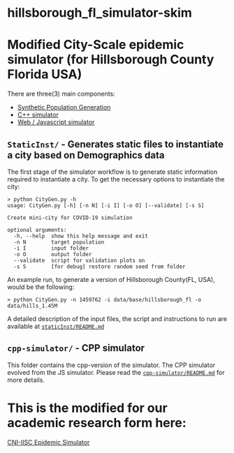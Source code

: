 # hillsborough_fl_simulator-skim

# Modified City-Scale epidemic simulator (for Hillsborough County Florida USA)

There are three(3) main components:
* [Synthetic Population Generation](staticInst/)
* [C++ simulator](cpp-simulator/)
* [Web / Javascript simulator](simulator/)

## `StaticInst/` - Generates static files to instantiate a city based on Demographics data
The first stage of the simulator workflow is to generate static information required to instantiate a city.  To get the necessary options to instantiate the city:

```
> python CityGen.py -h
usage: CityGen.py [-h] [-n N] [-i I] [-o O] [--validate] [-s S]

Create mini-city for COVID-19 simulation

optional arguments:
  -h, --help  show this help message and exit
  -n N        target population
  -i I        input folder
  -o O        output folder
  --validate  script for validation plots on
  -s S        [for debug] restore random seed from folder
```

An example run, to generate a version of Hillsborough County(FL, USA), would be the following:
```
> python CityGen.py -n 1459762 -i data/base/hillsborough_fl -o data/hills_1.45M
```

A detailed description of the input files, the script and instructions to run are available at [`staticInst/README.md`](staticInst/README.md)


## `cpp-simulator/` - CPP simulator
This folder contains the cpp-version of the simulator. The CPP simulator evolved from the JS simulator. 
Please read the  [`cpp-simulator/README.md`](cpp-simulator/README.md) for more details.

# This is the modified for our academic research form here:
[CNI-IISC Epidemic Simulator](https://github.com/cni-iisc/epidemic-simulator)
